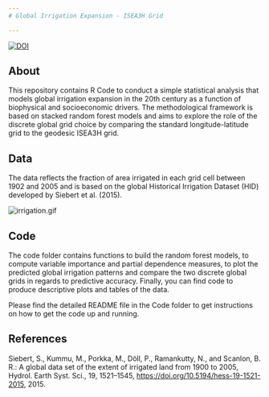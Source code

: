 ```yaml
---
# Global Irrigation Expansion - ISEA3H Grid 

---
```



[![DOI](https://zenodo.org/badge/DOI/10.5281/zenodo.10012830.svg)](https://doi.org/10.5281/zenodo.10012830)


## About
This repository contains R Code to conduct a simple statistical analysis that models global irrigation expansion in the 20th century as a function of biophysical and socioeconomic drivers. The methodological framework is based on stacked random forest models and aims to explore the role of the discrete global grid choice by comparing the standard longitude-latitude grid to the geodesic ISEA3H grid.   


## Data
The data reflects the fraction of area irrigated in each grid cell between 1902 and 2005 and is based on the global Historical Irrigation Dataset (HID) developed by Siebert et al. (2015).


 ![irrigation.gif](irrigation.gif)



## Code
The code folder contains functions to build the random forest models, to compute variable importance and partial dependence measures, to plot the predicted global irrigation patterns  and compare the two discrete global grids in regards to predictive accuracy. Finally, you can find code to produce descriptive plots and tables of the data. 

Please find the detailed README file in the Code folder to get instructions on how to get the code up and running. 

## References 
Siebert, S., Kummu, M., Porkka, M., Döll, P., Ramankutty, N., and Scanlon, B. R.: A global data set of the extent of irrigated land from 1900 to 2005, Hydrol. Earth Syst. Sci., 19, 1521–1545, https://doi.org/10.5194/hess-19-1521-2015, 2015.






